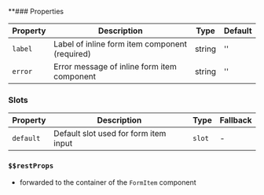**### Properties

| Property      | Description                                    | Type   | Default |
| ------------- |------------------------------------------------| ------ | ------- |
| `label`       | Label of inline form item component (required) | string | ''      |
| `error`       | Error message of inline form item component    | string | ''      |

### Slots

| Property  | Description                           | Type   | Fallback |
| --------- |---------------------------------------| ------ | -------- |
| `default` | Default slot used for form item input | `slot` | -        |

### `$$restProps`

- forwarded to the container of the `FormItem` component
